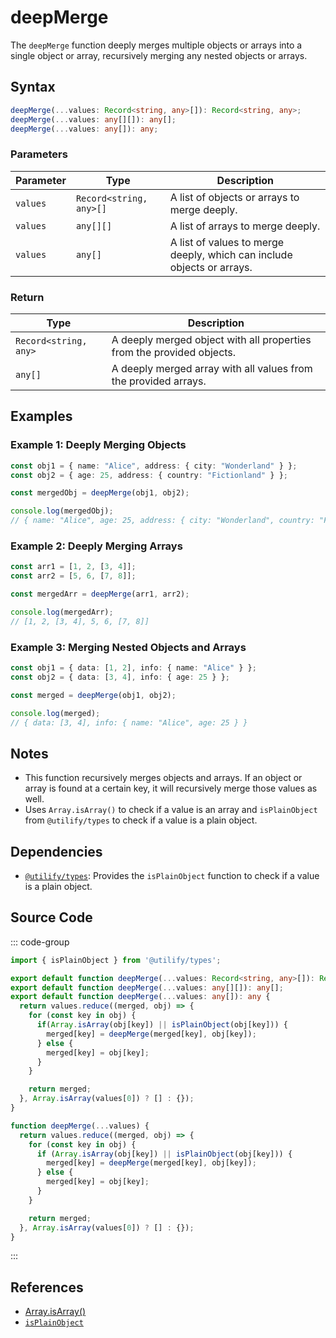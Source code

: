 # deepMerge
The `deepMerge` function deeply merges multiple objects or arrays into a single object or array, recursively merging any nested objects or arrays.

## Syntax

```typescript
deepMerge(...values: Record<string, any>[]): Record<string, any>;
deepMerge(...values: any[][]): any[];
deepMerge(...values: any[]): any;
```

### Parameters

| Parameter | Type                          | Description                                                   |
|-----------|-------------------------------|-------------------------------------------------------------|
| `values`  | `Record<string, any>[]`        | A list of objects or arrays to merge deeply.                 |
| `values`  | `any[][]`                      | A list of arrays to merge deeply.                            |
| `values`  | `any[]`                        | A list of values to merge deeply, which can include objects or arrays. |

### Return

| Type                          | Description                                                   |
|-------------------------------|-------------------------------------------------------------|
| `Record<string, any>`          | A deeply merged object with all properties from the provided objects. |
| `any[]`                        | A deeply merged array with all values from the provided arrays. |

## Examples

### Example 1: Deeply Merging Objects
```typescript
const obj1 = { name: "Alice", address: { city: "Wonderland" } };
const obj2 = { age: 25, address: { country: "Fictionland" } };

const mergedObj = deepMerge(obj1, obj2);

console.log(mergedObj);
// { name: "Alice", age: 25, address: { city: "Wonderland", country: "Fictionland" } }
```

### Example 2: Deeply Merging Arrays
```typescript
const arr1 = [1, 2, [3, 4]];
const arr2 = [5, 6, [7, 8]];

const mergedArr = deepMerge(arr1, arr2);

console.log(mergedArr);
// [1, 2, [3, 4], 5, 6, [7, 8]]
```

### Example 3: Merging Nested Objects and Arrays
```typescript
const obj1 = { data: [1, 2], info: { name: "Alice" } };
const obj2 = { data: [3, 4], info: { age: 25 } };

const merged = deepMerge(obj1, obj2);

console.log(merged);
// { data: [3, 4], info: { name: "Alice", age: 25 } }
```

## Notes
- This function recursively merges objects and arrays. If an object or array is found at a certain key, it will recursively merge those values as well.
- Uses `Array.isArray()` to check if a value is an array and `isPlainObject` from `@utilify/types` to check if a value is a plain object.

## Dependencies
- [`@utilify/types`](./types.md): Provides the `isPlainObject` function to check if a value is a plain object.

## Source Code
::: code-group

```typescript
import { isPlainObject } from '@utilify/types';

export default function deepMerge(...values: Record<string, any>[]): Record<string, any>;
export default function deepMerge(...values: any[][]): any[];
export default function deepMerge(...values: any[]): any {
  return values.reduce((merged, obj) => {
    for (const key in obj) {
      if(Array.isArray(obj[key]) || isPlainObject(obj[key])) {
        merged[key] = deepMerge(merged[key], obj[key]);
      } else {
        merged[key] = obj[key];
      }
    }

    return merged;
  }, Array.isArray(values[0]) ? [] : {});
}
```

```javascript
function deepMerge(...values) {
  return values.reduce((merged, obj) => {
    for (const key in obj) {
      if (Array.isArray(obj[key]) || isPlainObject(obj[key])) {
        merged[key] = deepMerge(merged[key], obj[key]);
      } else {
        merged[key] = obj[key];
      }
    }

    return merged;
  }, Array.isArray(values[0]) ? [] : {});
}
```
:::

## References
- [Array.isArray()](https://developer.mozilla.org/en-US/docs/Web/JavaScript/Reference/Global_Objects/Array/isArray)
- [`isPlainObject`](./types.md)